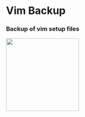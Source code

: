 # Vim Backup
### Backup of vim setup files

<img src="https://cdn.freebiesupply.com/logos/large/2x/vim-logo-png-transparent.png" alt="" width=200px>
